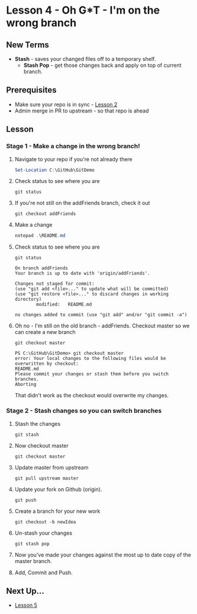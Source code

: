# Lesson 4 - Oh G*T - I'm on the wrong branch

## New Terms
- **Stash** - saves your changed files off to a temporary shelf.
    - **Stash Pop** - get those changes back and apply on top of current branch.

## Prerequisites
- Make sure your repo is in sync - [Lesson 2](../Lessons/Lesson2.md)
- Admin merge in PR to upstream - so that repo is ahead

## Lesson

### Stage 1 - Make a change in the wrong branch!

1. Navigate to your repo if you're not already there
    ``` PowerShell
    Set-Location C:\GitHub\GitDemo
    ```

2. Check status to see where you are
    ```
    git status
    ```

3. If you're not still on the addFriends branch, check it out
    ```
    git checkout addFriends
    ```

4. Make a change

    ``` PowerShell
    notepad .\README.md
    ```

5. Check status to see where you are
    ```
    git status
    ```

    ```
    On branch addFriends
    Your branch is up to date with 'origin/addFriends'.

    Changes not staged for commit:
    (use "git add <file>..." to update what will be committed)
    (use "git restore <file>..." to discard changes in working directory)
            modified:   README.md

    no changes added to commit (use "git add" and/or "git commit -a")
    ```

6. Oh no - I'm still on the old branch - addFriends. Checkout master so we can create a new branch
    ```
    git checkout master
    ```

    ```
    PS C:\GitHub\GitDemo> git checkout master
    error: Your local changes to the following files would be overwritten by checkout:
    README.md
    Please commit your changes or stash them before you switch branches.
    Aborting
    ```

    That didn't work as the checkout would overwrite my changes.

### Stage 2 - Stash changes so you can switch branches

1. Stash the changes
    ```
    git stash
    ```

2. Now checkout master
    ```
    git checkout master
    ```

3. Update master from upstream
    ```
    git pull upstream master
    ```

4. Update your fork on Github (origin).
    ```
    git push
    ```

5. Create a branch for your new work
    ```
    git checkout -b newIdea
    ```


6. Un-stash your changes
    ```
    git stash pop
    ```

7. Now you've made your changes against the most up to date copy of the master branch.
8. Add, Commit and Push.

## Next Up...
- [Lesson 5](../Lessons/Lesson5.md)
